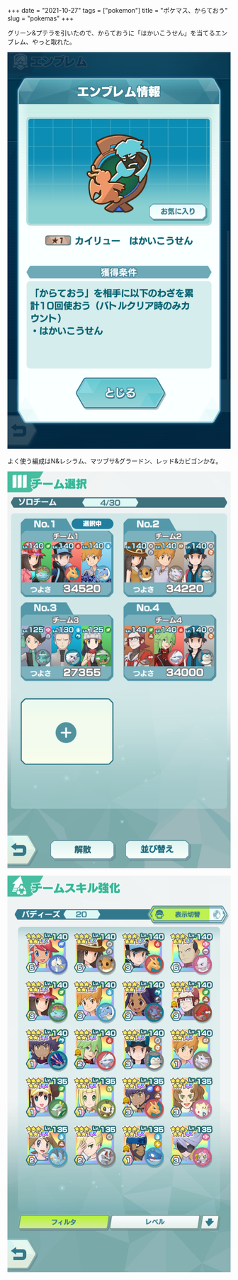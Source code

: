 +++
date = "2021-10-27"
tags = ["pokemon"]
title = "ポケマス、からておう"
slug = "pokemas"
+++

グリーン&プテラを引いたので、からておうに「はかいこうせん」を当てるエンブレム、やっと取れた。

![](https://raw.githubusercontent.com/syui/img/master/other/pokemonmasters_20211027_0001.png)

よく使う編成はN&レシラム、マツブサ&グラードン、レッド&カビゴンかな。

![](https://raw.githubusercontent.com/syui/img/master/other/pokemonmasters_20211027_0003.png)

![](https://raw.githubusercontent.com/syui/img/master/other/pokemonmasters_20211027_0002.png)

